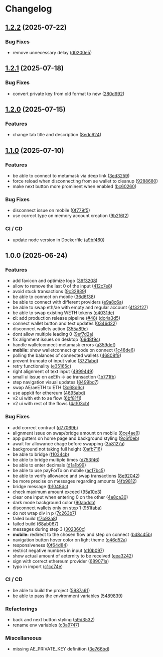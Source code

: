 # Changelog

## [1.2.2](https://github.com/aeternity/aepp-bridge-and-swap/compare/v1.2.1...v1.2.2) (2025-07-22)


### Bug Fixes

* remove unnecessary delay ([d0200e5](https://github.com/aeternity/aepp-bridge-and-swap/commit/d0200e535ddf6bdc643488dfb06da19f65d8b4d0))

## [1.2.1](https://github.com/aeternity/aepp-bridge-and-swap/compare/v1.2.0...v1.2.1) (2025-07-18)


### Bug Fixes

* convert private key from old format to new ([280d992](https://github.com/aeternity/aepp-bridge-and-swap/commit/280d992bca5b7c7754558585100312eb75e9f5b5))

## [1.2.0](https://github.com/aeternity/aepp-bridge-and-swap/compare/v1.1.0...v1.2.0) (2025-07-15)


### Features

* change tab title and description ([8edc624](https://github.com/aeternity/aepp-bridge-and-swap/commit/8edc624f8a3c31e33e3d833853f6db4f4ee46e12))

## [1.1.0](https://github.com/aeternity/aepp-bridge-and-swap/compare/v1.0.0...v1.1.0) (2025-07-10)


### Features

* be able to connect to metamask via deep link ([3ed3259](https://github.com/aeternity/aepp-bridge-and-swap/commit/3ed3259e4f5ca99ce9361ff4f628cabd6fecec78))
* force reload when disconnecting from ae wallet to cleanup ([9288680](https://github.com/aeternity/aepp-bridge-and-swap/commit/9288680755a4e49dcb55b135e58e157a72c510d1))
* make next button more prominent when enabled ([bc60260](https://github.com/aeternity/aepp-bridge-and-swap/commit/bc602602f61cdfcd92340209c662dc7150d460c0))


### Bug Fixes

* disconnect issue on mobile ([0f779f5](https://github.com/aeternity/aepp-bridge-and-swap/commit/0f779f5f092cee08e8265106a8fc098df1dad380))
* use correct type on memory account creation ([9b2f6f2](https://github.com/aeternity/aepp-bridge-and-swap/commit/9b2f6f278515af4d9a0243b636606d81533cd1fe))


### CI / CD

* update node version in Dockerfile ([a9bf460](https://github.com/aeternity/aepp-bridge-and-swap/commit/a9bf4608dd5e58ea334b85be9589a7f1006caab4))

## 1.0.0 (2025-06-24)


### Features

* add favicon and optimize logo ([39f3208](https://github.com/aeternity/aepp-bridge-and-swap/commit/39f320832bcd219f5648bed251085e8484756115))
* allow to remove the last 0 of the input ([412c7e8](https://github.com/aeternity/aepp-bridge-and-swap/commit/412c7e84cf1d40f48bc7c8ab0e5b97a4eb4fb525))
* avoid stuck transactions ([9c32889](https://github.com/aeternity/aepp-bridge-and-swap/commit/9c328892b0d2d0e7fb30a51aee64dcbbea90df87))
* be able to connect on mobile ([36d6f38](https://github.com/aeternity/aepp-bridge-and-swap/commit/36d6f383c1224dd4db968803892aee06a5b0fd65))
* be able to connect with different providers ([e9a8c6a](https://github.com/aeternity/aepp-bridge-and-swap/commit/e9a8c6afb03c6cc06a6bcf680818866383834534))
* be able to swap eth/ae with empty and regular account ([4f32f27](https://github.com/aeternity/aepp-bridge-and-swap/commit/4f32f2753069753c1345fb62421ae0417794f3a8))
* be able to swap existing WETH tokens ([c4031de](https://github.com/aeternity/aepp-bridge-and-swap/commit/c4031de6817519114b0a9d5f7e509d4ba2ff9753))
* **ci:** add production release pipeline ([#48](https://github.com/aeternity/aepp-bridge-and-swap/issues/48)) ([dc4a3d5](https://github.com/aeternity/aepp-bridge-and-swap/commit/dc4a3d5d20fda6850a37239878fe06b840b3bace))
* connect wallet button and text updates ([0346d22](https://github.com/aeternity/aepp-bridge-and-swap/commit/0346d225074e2dc2628ba2e59900cf8f17f04e86))
* disconnect wallets action ([355a89e](https://github.com/aeternity/aepp-bridge-and-swap/commit/355a89e3b52bcdd2389fe7e17d3ac881a503b044))
* dont allow multiple leading 0 ([9ef7d2a](https://github.com/aeternity/aepp-bridge-and-swap/commit/9ef7d2ae70e189c27dee18e63623b5232bd45c56))
* fix alignment issues on desktop ([69d8f9c](https://github.com/aeternity/aepp-bridge-and-swap/commit/69d8f9cedf4d06df37c79681983bcc6bd88e604f))
* handle walletconnect-metamask errors ([a359def](https://github.com/aeternity/aepp-bridge-and-swap/commit/a359defd9806ffaace0d31f7618c08bf69411b6d))
* **mobile:** show walletconnect qr code on connect ([1c48de6](https://github.com/aeternity/aepp-bridge-and-swap/commit/1c48de66fd5302db4e88c9a0ff6e7c3e19542e4a))
* polling the balances of connected wallets ([46808f9](https://github.com/aeternity/aepp-bridge-and-swap/commit/46808f9c3cbe312034d90ba1eeebd15c3c8f50cf))
* prevent truncate of input value ([3721abd](https://github.com/aeternity/aepp-bridge-and-swap/commit/3721abdaf99210d3a3f5c60f6136072039f7f42d))
* retry functionality ([e35165c](https://github.com/aeternity/aepp-bridge-and-swap/commit/e35165c9893c6dfc17076bf848033242c89d97bd))
* right alignment of text input ([4999449](https://github.com/aeternity/aepp-bridge-and-swap/commit/49994493d89b36d896c8b40e020a230c300c6dda))
* small ui issue on aeEth -&gt; ae transaction ([1b771fb](https://github.com/aeternity/aepp-bridge-and-swap/commit/1b771fb59a9bc96a20493ad49a2e6bd0984adbd4))
* step navigation visual updates ([8499bd7](https://github.com/aeternity/aepp-bridge-and-swap/commit/8499bd759de506cdfe9bf3cab6598bfa2748d414))
* swap AE/aeETH to ETH ([3c68d6c](https://github.com/aeternity/aepp-bridge-and-swap/commit/3c68d6cb2f44f36ba13f7f318ae2314d6bf1826f))
* use appkit for ethereum ([4695abd](https://github.com/aeternity/aepp-bridge-and-swap/commit/4695abd9842f2d305f59760af93bcba62ab18932))
* v2 ui with eth to ae flow ([6bf81f1](https://github.com/aeternity/aepp-bridge-and-swap/commit/6bf81f16224c619c0311e07e7eb8c5ff2772e88f))
* v2 ui with rest of the flows ([4a103cb](https://github.com/aeternity/aepp-bridge-and-swap/commit/4a103cb705370edfbd6939fcc160e65c2c12d352))


### Bug Fixes

* add correct contract ([d77069b](https://github.com/aeternity/aepp-bridge-and-swap/commit/d77069b96e35213f103d3794ebd95c289d305759))
* alignment issue on swap/bridge amount on mobile ([8ce4ae9](https://github.com/aeternity/aepp-bridge-and-swap/commit/8ce4ae915d704ad546ccf67cd40ab88fb10029d8))
* app gutters on home page and background styling ([9c6f0eb](https://github.com/aeternity/aepp-bridge-and-swap/commit/9c6f0ebcef9b6575bd3ba892f2fa9fd612776bd5))
* await for allowance chage before swapping ([3b8127a](https://github.com/aeternity/aepp-bridge-and-swap/commit/3b8127a53b1387680bc24c7711fb212a2aa9b83d))
* background not taking full height ([0afb716](https://github.com/aeternity/aepp-bridge-and-swap/commit/0afb7168651bcaf7ccab9c4e053de57c1ab62a51))
* be able to bridge ([f1034cb](https://github.com/aeternity/aepp-bridge-and-swap/commit/f1034cb2cf8511ee21c197c1fed29e798ea16c94))
* be able to bridge multiple times ([d753f46](https://github.com/aeternity/aepp-bridge-and-swap/commit/d753f4602f41bebe1258a6cfe038ef6c52244ad7))
* be able to enter decimals ([d1a1b99](https://github.com/aeternity/aepp-bridge-and-swap/commit/d1a1b996b8ce6f184528c4aeff150ad445e718e7))
* be able to use payForTx on mobile ([ac17bc5](https://github.com/aeternity/aepp-bridge-and-swap/commit/ac17bc566b5907c603651a09f9fd38d84e3593c2))
* be able to verify allowance and swap transactions ([8e92042](https://github.com/aeternity/aepp-bridge-and-swap/commit/8e92042dc7869542e7791aa989df27083c95d045))
* be more precise on messages regarding amounts ([4fb9812](https://github.com/aeternity/aepp-bridge-and-swap/commit/4fb98129affa0cad3abc8d51069bfda8efbb966b))
* bridge message ([b1048dc](https://github.com/aeternity/aepp-bridge-and-swap/commit/b1048dc5b6cc2d31aac518dd1c1b0494305f7b62))
* check maximum amount exceed ([95a10e3](https://github.com/aeternity/aepp-bridge-and-swap/commit/95a10e343582ca35cdb7732280095738b9f0f917))
* clear one input when entering 0 on the other ([4e8ca30](https://github.com/aeternity/aepp-bridge-and-swap/commit/4e8ca303942c76504fff2321f74f9d20a2b842cf))
* dark mode background color ([90abdcb](https://github.com/aeternity/aepp-bridge-and-swap/commit/90abdcb701b5ab70d174db6d7ec3b35a46951d27))
* disconnect wallets only on step 1 ([951faba](https://github.com/aeternity/aepp-bridge-and-swap/commit/951faba260dd72c4527a543e90d323fb2fd4e1a4))
* do not wrap div in p ([7c263b7](https://github.com/aeternity/aepp-bridge-and-swap/commit/7c263b74573d5e07d877cbf6edb13e7314f5aa0d))
* failed build ([f7b93a8](https://github.com/aeternity/aepp-bridge-and-swap/commit/f7b93a80d10fd56db97fc9477a7e1a48b991f87a))
* failed build ([68ab067](https://github.com/aeternity/aepp-bridge-and-swap/commit/68ab067d63a5eab47bb32b76c9da2465d733165a))
* messages during step 3 ([302360c](https://github.com/aeternity/aepp-bridge-and-swap/commit/302360cfdca1629e11869b4d3ecda69e124068e8))
* **mobile:** redirect to the chosen flow and step on connect ([bd8c45b](https://github.com/aeternity/aepp-bridge-and-swap/commit/bd8c45b38922c928e20e4ad8461a7dc0de053ccb))
* navigation button hover color on light theme ([c46d52a](https://github.com/aeternity/aepp-bridge-and-swap/commit/c46d52af2d4df53fc299a3edb7f17936bda05264))
* responsiveness ([0f64d84](https://github.com/aeternity/aepp-bridge-and-swap/commit/0f64d84b42071e59d1f47aeafdad5dac71277fa1))
* restrict negative numbers in input ([c10b097](https://github.com/aeternity/aepp-bridge-and-swap/commit/c10b097f54eedb2e55bec6229ab6687b88c23500))
* show actual amount of aeternity to be received ([eea3242](https://github.com/aeternity/aepp-bridge-and-swap/commit/eea32429365acdadf1f41c746f2a7e9c21d21f08))
* sign with correct ethereum provider ([689071a](https://github.com/aeternity/aepp-bridge-and-swap/commit/689071ab42b535fd87d7d0f93ca2c76b49ccf7f7))
* typo in import ([c1cc74e](https://github.com/aeternity/aepp-bridge-and-swap/commit/c1cc74eb5129efde0d05fd96684ec1a38ce2f5bf))


### CI / CD

* be able to build the project ([5987a61](https://github.com/aeternity/aepp-bridge-and-swap/commit/5987a61b0b87817f7b144d3d0f666668dfd454c7))
* be able to pass the environment variables ([5489839](https://github.com/aeternity/aepp-bridge-and-swap/commit/548983944979b1154074ec92544d71698ceb3b8f))


### Refactorings

* back and next button styling ([59d3532](https://github.com/aeternity/aepp-bridge-and-swap/commit/59d353231964dcd9087177b7e32395e85c65f609))
* rename env variables ([c3a9747](https://github.com/aeternity/aepp-bridge-and-swap/commit/c3a974749b9032e099395acfcbe6cbdc65b3bc44))


### Miscellaneous

* missing AE_PRIVATE_KEY definition ([3e766bd](https://github.com/aeternity/aepp-bridge-and-swap/commit/3e766bda3f2cc16b9d235c4c98bcc4e6bc4af773))
